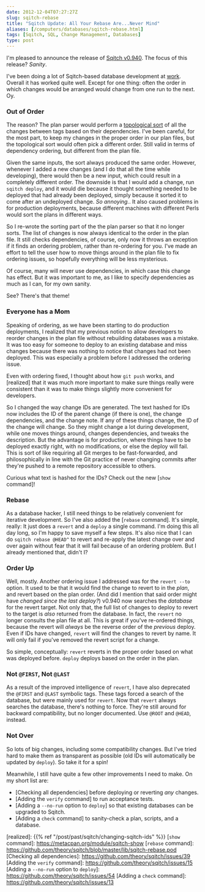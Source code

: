 ```yaml
--- 
date: 2012-12-04T07:27:27Z
slug: sqitch-rebase
title: "Sqitch Update: All Your Rebase Are...Never Mind"
aliases: [/computers/databases/sqitch-rebase.html]
tags: [Sqitch, SQL, Change Management, Databases]
type: post
---
```


I'm pleased to announce the release of [Sqitch v0.940]. The focus of this
release? *Sanity*.

I've been doing a lot of Sqitch-based database development at [work]. Overall it
has worked quite well. Except for one thing: often the order in which changes
would be arranged would change from one run to the next. Oy.

### Out of Order

The reason? The plan parser would perform a [topological sort] of all the
changes between tags based on their dependencies. I've been careful, for the
most part, to keep my changes in the proper order in our plan files, but the
topological sort would often pick a different order. Still valid in terms of
dependency ordering, but different from the plan file.

Given the same inputs, the sort always produced the same order. However,
whenever I added a new changes (and I do that all the time while developing),
there would then be a new input, which could result in a completely different
order. The downside is that I would add a change, run `sqitch deploy`, and it
would die because it thought something needed to be deployed that had already
been deployed, simply because it sorted it to come after an undeployed change.
*So annoying.*. It also caused problems in for production deployments, because
different machines with different Perls would sort the plans in different ways.

So I re-wrote the sorting part of the the plan parser so that it no longer
sorts. The list of changes is now always identical to the order in the plan
file. It still checks dependencies, of course, only now it throws an exception
if it finds an ordering problem, rather than re-ordering for you. I've made an
effort to tell the user how to move things around in the plan file to fix
ordering issues, so hopefully everything will be less mysterious.

Of course, many will never use dependencies, in which case this change has
effect. But it was important to me, as I like to specify dependencies as much as
I can, for my own sanity.

See? There's that theme!

### Everyone has a Mom

Speaking of ordering, as we have been starting to do production deployments, I
realized that my previous notion to allow developers to reorder changes in the
plan file without rebuilding databases was a mistake. It was too easy for
someone to deploy to an existing database and miss changes because there was
nothing to notice that changes had not been deployed. This was especially a
problem before I addressed the ordering issue.

Even with ordering fixed, I thought about how `git push` works, and [realized]
that it was much more important to make sure things really were consistent than
it was to make things slightly more convenient for developers.

So I changed the way change IDs are generated. The text hashed for IDs now
includes the ID of the parent change (if there is one), the change dependencies,
and the change note. If any of these things change, the ID of the change will
change. So they might change a lot during development, while one moves things
around, changes dependencies, and tweaks the description. But the advantage is
for production, where things have to be deployed exactly right, with no
modifications, or else the deploy will fail. This is sort of like requiring all
Git merges to be fast-forwarded, and philosophically in line with the Git
practice of never changing commits after they're pushed to a remote repository
accessible to others.

Curious what text is hashed for the IDs? Check out the new [`show` command]!

### Rebase

As a database hacker, I still need things to be relatively convenient for
iterative development. So I've also added the [`rebase` command]. It's simple,
really: It just does a `revert` and a `deploy` a single command. I'm doing this
all day long, so I'm happy to save myself a few steps. It's also nice that I can
do `sqitch rebase @HEAD^` to revert and re-apply the latest change over and over
again without fear that it will fail because of an ordering problem. But I
already mentioned that, didn't I?

### Order Up

Well, mostly. Another ordering issue I addressed was for the `revert --to`
option. It used to be that it would find the change to revert to in the *plan*,
and revert based on the plan order. (And did I mention that said order might
have *changed since the last deploy?*) v0.940 now searches the *database* for
the revert target. Not only that, the full list of changes to deploy to revert
to the target is *also* returned from the database. In fact, the `revert` no
longer consults the plan file at all. This is great if you've re-ordered things,
because the revert will *always* be the reverse order of the *previous* deploy.
Even if IDs have changed, `revert` will find the changes to revert by name. It
will only fail if you've removed the revert script for a change.

So simple, conceptually: `revert` reverts in the proper order based on what was
deployed before. `deploy` deploys based on the order in the plan.

### Not `@FIRST`, Not `@LAST`

As a result of the improved intelligence of `revert`, I have also deprecated the
`@FIRST` and `@LAST` symbolic tags. These tags forced a search of the database,
but were mainly used for `revert`. Now that `revert` always searches the
database, there's nothing to force. They're still around for backward
compatibility, but no longer documented. Use `@ROOT` and `@HEAD`, instead.

### Not Over

So lots of big changes, including some compatibility changes. But I've tried
hard to make them as transparent as possible (old IDs will automatically be
updated by `deploy`). So take it for a spin!

Meanwhile, I still have quite a few other improvements I need to make. On my
short list are:

-   [Checking all dependencies] before deploying or reverting *any* changes.
-   [Adding the `verify` command] to run acceptance tests.
-   [Adding a `--no-run` option to `deploy`] so that existing databases can be
    upgraded to Sqitch.
-   [Adding a `check` command] to sanity-check a plan, scripts, and a database.

  [Sqitch v0.940]: https://metacpan.org/release/App-Sqitch/
  [work]: https://iovation.com/
  [topological sort]: https://en.wikipedia.org/wiki/Topological_sorting
    "Wikipedia: “Topological sorting”"
  [realized]: {{% ref "/post/past/sqitch/changing-sqitch-ids" %}}
  [`show` command]: https://metacpan.org/module/sqitch-show
  [`rebase` command]: https://github.com/theory/sqitch/blob/master/lib/sqitch-rebase.pod
  [Checking all dependencies]: https://github.com/theory/sqitch/issues/39
  [Adding the `verify` command]: https://github.com/theory/sqitch/issues/15
  [Adding a `--no-run` option to `deploy`]: https://github.com/theory/sqitch/issues/54
  [Adding a `check` command]: https://github.com/theory/sqitch/issues/13
